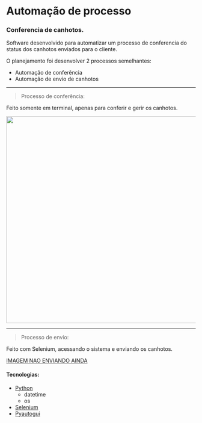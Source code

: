 # Automação de processo 
### Conferencia de canhotos.

Software desenvolvido para automatizar um processo de conferencia do status dos canhotos enviados para o cliente.

O planejamento foi desenvolver 2 processos semelhantes:
  - Automação de conferência
  - Automação de envio de canhotos

  ---

> Processo de conferência:

Feito somente em terminal, apenas para conferir e gerir os canhotos.

<img width="550px" src="https://github.com/LucasCurty/AutoSelenium/assets/74004642/243d8bc9-909f-4537-8f94-0264c38944d1"/>


---
> Processo de envio:

Feito com Selenium, acessando o sistema e enviando os canhotos.

[IMAGEM NAO ENVIANDO AINDA]()

#### Tecnologias:
- [Python](https://www.python.org/) 
    - datetime
    - os
- [Selenium](https://www.selenium.dev/)
- [Pyautogui](https://pyautogui.readthedocs.io/en/latest/)
